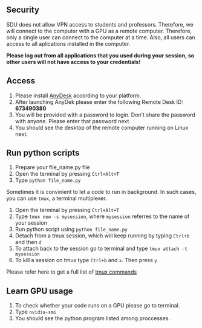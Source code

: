 ## Security 
SDU does not allow VPN access to students and professors. Therefore, we will connect to the computer with a GPU as a remote computer. 
Therefore, only a single user can connect to the computer at a time. Also, all users can access to all aplications installed in the computer. 

**Please log out from all applications that you used during your session, so other users will not have access to your credentials!**

## Access
1. Please install [AnyDesk](https://anydesk.com/en) according to your platform. 
2. After launching AnyDek please enter the following Remote Desk ID: **673490380**
3. You will be provided with a password to login. Don't share the password with anyone. Please enter that password next. 
4. You should see the desktop of the remote computer running on Linux next. 


## Run python scripts 
1. Prepare your file_name.py file 
2. Open the terminal by pressing ```Ctrl+Alt+T```
3. Type ```python file_name.py```

Sometimes it is convinient to let a code to run in background.
In such cases, you can use ```tmux```, a terminal multiplexer. 
1. Open the terminal by pressing ```Ctrl+Alt+T```
2. Type ```tmux new -s mysession```, where ```mysession``` referres to the name of your session
3. Run python script using ```python file_name.py```
4. Detach from a tmux session, which will keep running by typing ```Ctrl+b``` and then ```d```
5. To attach back to the session go to terminal and type ```tmux attach -t mysession```
6. To kill a session on tmux type ```Ctrl+b``` and ```x```. Then  press ```y```

Please refer here to get a full list of [tmux commands](https://tmuxcheatsheet.com/)


## Learn GPU usage 
1. To check whether your code runs on a GPU please go to terminal. 
2. Type ```nvidia-smi```
3. You should see the python program listed among proccesses.



